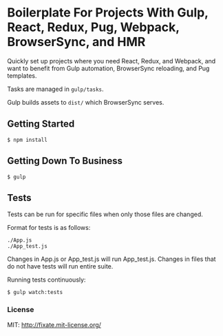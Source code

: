 # Boilerplate For Projects With Gulp, React, Redux, Pug, Webpack, BrowserSync, and HMR

Quickly set up projects where you need React, Redux, and Webpack, and want to benefit
from Gulp automation, BrowserSync reloading, and Pug templates.

Tasks are managed in `gulp/tasks`.

Gulp builds assets to `dist/` which BrowserSync serves.

## Getting Started

```shell
$ npm install
```

## Getting Down To Business

```shell
$ gulp
```

## Tests

Tests can be run for specific files when only those files are changed.

Format for tests is as follows:

```
./App.js
./App_test.js
```

Changes in App.js or App_test.js will run App_test.js. Changes in files that do
not have tests will run entire suite.

Running tests continuously:

```shell
$ gulp watch:tests
```

### License

MIT: http://fixate.mit-license.org/
